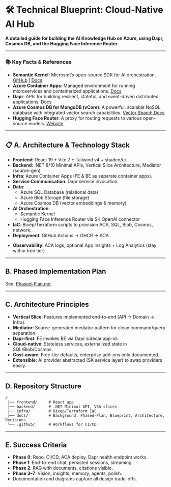 # 🛠️ Technical Blueprint: Cloud-Native AI Hub

**A detailed guide for building the AI Knowledge Hub on Azure, using Dapr, Cosmos DB, and the Hugging Face Inference Router.**

---

### 📚 Key Facts & References

-   **Semantic Kernel**: Microsoft’s open-source SDK for AI orchestration. [GitHub](https://github.com/microsoft/semantic-kernel) | [Docs](https://learn.microsoft.com/en-us/semantic-kernel/overview/)
-   **Azure Container Apps**: Managed environment for running microservices and containerized applications. [Docs](https://learn.microsoft.com/en-us/azure/container-apps/)
-   **Dapr**: APIs for building resilient, stateful, and event-driven distributed applications. [Docs](https://docs.dapr.io/)
-   **Azure Cosmos DB for MongoDB (vCore)**: A powerful, scalable NoSQL database with integrated vector search capabilities. [Vector Search Docs](https://learn.microsoft.com/en-us/azure/cosmos-db/mongodb/vcore/vector-search)
-   **Hugging Face Router**: A proxy for routing requests to various open-source models. [Website](https://huggingface.co/inference-endpoints/router)

---

## 📋 A. Architecture & Technology Stack

- **Frontend**: React 19 + Vite 7 + Tailwind v4 + shadcn/ui.
- **Backend**: .NET 8/10 Minimal APIs, Vertical Slice Architecture, Mediator (source-gen)
- **Infra**: Azure Container Apps (FE & BE as separate container apps).
- **Service Communication**: Dapr service invocation.
- **Data**:
  - Azure SQL Database (relational data)
  - Azure Blob Storage (file storage)
  - Azure Cosmos DB (vector embeddings & memory)
- **AI Orchestration**:
  - Semantic Kernel
  - Hugging Face Inference Router via SK OpenAI connector
- **IaC**: Bicep/Terraform scripts to provision ACA, SQL, Blob, Cosmos, network.
- **Deployment**: GitHub Actions → GHCR → ACA.
* **Observability**: ACA logs, optional App Insights + Log Analytics (stay within free tier)

---

## B. Phased Implementation Plan

See: [Phased-Plan.md](/docs/plans/Phased_Plan.md).

---

## C. Architecture Principles

* **Vertical Slice**: Features implemented end-to-end (API → Domain → Infra).
* **Mediator**: Source-generated mediator pattern for clean command/query separation.
* **Dapr-first**: FE invokes BE via Dapr sidecar app-id.
* **Cloud-native**: Stateless services, externalized state in SQL/Blob/Cosmos.
* **Cost-aware**: Free-tier defaults, enterprise add-ons only documented.
* **Extensible**: AI provider abstracted (SK service layer) to swap providers easily.

---

## D. Repository Structure

```
/
 ├── frontend/     # React app
 ├── backend/      # .NET Minimal API, VSA slices
 ├── infra/        # Bicep/Terraform IaC
 ├── docs/         # Background, Phased-Plan, Blueprint, Architecture, Decisions
 └── .github/      # Workflows for CI/CD
```

---

## E. Success Criteria

* **Phase 0**: Repo, CI/CD, ACA deploy, Dapr health endpoint works.
* **Phase 1**: End-to-end chat, persisted sessions, streaming.
* **Phase 2**: RAG with documents, citations visible.
* **Phase 3–7**: Vision, insights, memory, agents, polish.
* Documentation and diagrams capture all design trade-offs.
